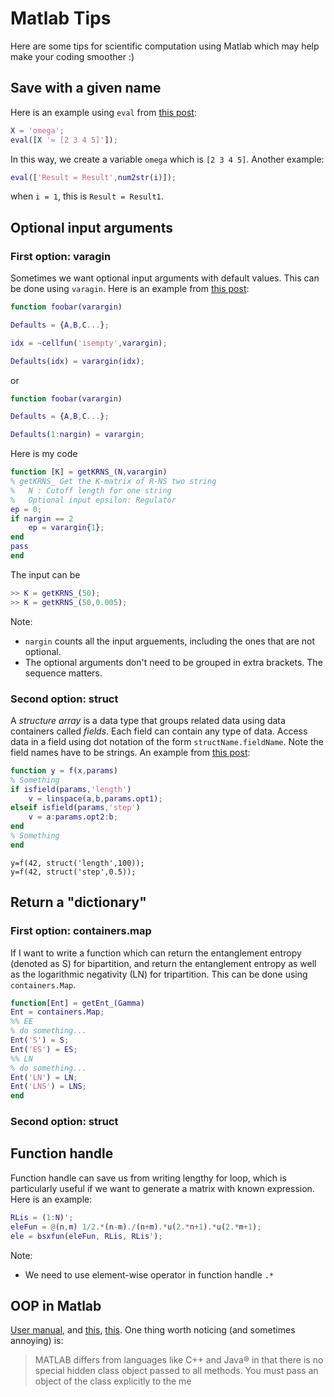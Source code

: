 # Matlab Tips
Here are some tips for scientific computation using Matlab which may help make your coding smoother :)

## Save with a given name
Here is an example using `eval` from [this post](https://www.mathworks.com/matlabcentral/answers/57818-using-a-matlab-string-as-a-valid-variable-name):
```matlab
X = 'omega';
eval([X '= [2 3 4 5]']);
```
In this way, we create a variable `omega` which is `[2 3 4 5]`.
Another example:
```matlab
eval(['Result = Result',num2str(i)]);
```
when `i = 1`, this is `Result = Result1`. 
## Optional input arguments
### First option: varagin
Sometimes we want optional input arguments with default values. This can be done  using `varagin`. Here is an example from [this post](https://www.mathworks.com/matlabcentral/answers/217363-how-to-support-default-parameter-in-matlab-function):
```matlab
function foobar(varargin)

Defaults = {A,B,C...};

idx = ~cellfun('isempty',varargin);

Defaults(idx) = varargin(idx);
```
or
```matlab
function foobar(varargin)

Defaults = {A,B,C...};

Defaults(1:nargin) = varargin;
```
Here is my code
```matlab
function [K] = getKRNS_(N,varargin)
% getKRNS_ Get the K-matrix of R-NS two string
%   N : Cutoff length for one string
%	Optional input epsilon: Regulator
ep = 0;
if nargin == 2
    ep = varargin{1};
end
pass
end
```
The input can be
```matlab
>> K = getKRNS_(50);
>> K = getKRNS_(50,0.005);
```

Note:
* `nargin` counts all the input arguements, including the ones that are not optional. 
* The optional arguments don't need to be grouped in extra brackets. The sequence matters.

### Second option: struct
A _structure array_ is a data type that groups related data using data containers called _fields_. Each field can contain any type of data. Access data in a field using dot notation of the form `structName.fieldName`. Note the field names have to be strings.
An example from [this post](https://www.mathworks.com/matlabcentral/answers/156063-two-optional-parameters-mutually-exclusive):
```matlab
function y = f(x,params)
% Something
if isfield(params,'length')
	v = linspace(a,b,params.opt1);
elseif isfield(params,'step')
	v = a:params.opt2:b;
end
% Something
end
```
```
y=f(42, struct('length',100));
y=f(42, struct('step',0.5));
```

## Return a "dictionary"
### First option: containers.map
If I want to write a function which can return the entanglement entropy (denoted as S) for bipartition, and return the entanglement entropy as well as the logarithmic negativity (LN) for tripartition. 
This can be done using `containers.Map`. 
```matlab
function[Ent] = getEnt_(Gamma)
Ent = containers.Map;
%% EE
% do something...
Ent('S') = S;
Ent('ES') = ES;
%% LN 
% do something...
Ent('LN') = LN;
Ent('LNS') = LNS;
end
```
### Second option: struct

## Function handle
Function handle can save us from writing lengthy for loop, which is particularly useful if we want to generate a matrix with known expression. Here is an example:
```matlab
RLis = (1:N)';
eleFun = @(n,m) 1/2.*(n-m)./(n+m).*u(2.*n+1).*u(2.*m+1);
ele = bsxfun(eleFun, RLis, RLis');
```
Note:
* We need to use element-wise operator in function handle `.*`

## OOP in Matlab
[User manual](https://www.mathworks.com/help/matlab/matlab_oop/specifying-methods-and-functions.html), and [this](https://www.mathworks.com/help/matlab/matlab_oop/user-defined-classes.html), [this](https://www.mathworks.com/help/matlab/matlab_oop/developing-classes-typical-workflow.html). 
One thing worth noticing (and sometimes annoying) is:
> MATLAB differs from languages like C++ and Java® in that there is no special hidden class object passed to all methods. You must pass an object of the class explicitly to the me
